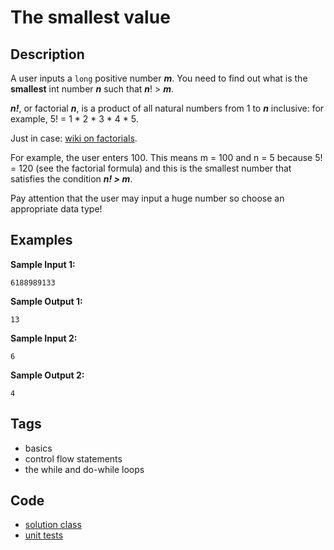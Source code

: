 # The smallest value

## Description
A user inputs a `long` positive number **_m_**. You need to find out what is the **smallest** int number **_n_** such that **_n_**! > **_m_**.

**_n!_**, or factorial **_n_**, is a product of all natural numbers from 1 to **_n_** inclusive: for example, 5! = 1 * 2 * 3 * 4 * 5.

Just in case: [wiki on factorials](https://en.wikipedia.org/wiki/Factorial).

For example, the user enters 100. This means m = 100 and n = 5 because 5! = 120 (see the factorial formula) and this is the smallest number that satisfies the condition **_n! > m_**.

Pay attention that the user may input a huge number so choose an appropriate data type!

## Examples
**Sample Input 1:**
```console
6188989133
```

**Sample Output 1:**
```console
13
```

**Sample Input 2:**
```console
6
```

**Sample Output 2:**
```console
4
```

## Tags
- basics
- control flow statements
- the while and do-while loops

## Code
- [solution class](./src/main/java/Solution.java)
- [unit tests](./src/test/java/SomeParamTest.java)
